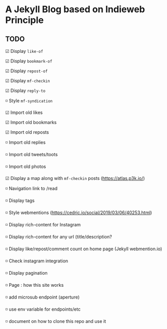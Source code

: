 # A Jekyll Blog based on Indieweb Principle

## TODO

☑ Display `like-of`

☑ Display `bookmark-of`

☑ Display `repost-of`

☑ Display `mf-checkin`

☑ Display `reply-to`

◽ Style `mf-syndication`

☑ Import old likes

☑ Import old bookmarks

☑ Import old reposts

◽ Import old replies

◽ Import old tweets/toots

◽ Import old photos

☑ Display a map along with `mf-checkin` posts (https://atlas.p3k.io/)

◽ Navigation link to /read

◽ Display tags

◽ Style webmentions (https://cedric.io/social/2019/03/06/40253.html)

◽ Display rich-content for Instagram

◽ Display rich-content for any url (title/description?

◽ Display like/repost/comment count on home page (Jekyll webmention.io)

◽ Check instagram integration

◽ Display pagination

◽ Page : how this site works

◽ add microsub endpoint (aperture)

◽ use env variable for endpoints/etc 

◽ document on how to clone this repo and use it
